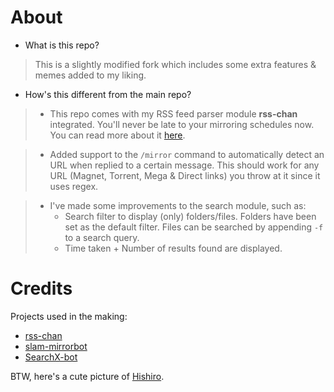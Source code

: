 # About
* What is this repo?
> This is a slightly modified fork which includes some extra features & memes added to my liking.
* How's this different from the main repo?
> * This repo comes with my RSS feed parser module **rss-chan** integrated. You'll never be late to your mirroring schedules now. You can read more about it [here](https://github.com/hyPnOtICDo0g/rss-chan).

>  * Added support to the `/mirror` command to automatically detect an URL when replied to a certain message. This should work for any URL (Magnet, Torrent, Mega & Direct links) you throw at it since it uses regex.

> * I've made some improvements to the search module, such as:  
>   * Search filter to display (only) folders/files. Folders have been set as the default filter. Files can be searched by appending `-f` to a search query.
>   * Time taken + Number of results found are displayed.  

# Credits

Projects used in the making:

* [rss-chan](https://github.com/hyPnOtICDo0g/rss-chan)
* [slam-mirrorbot](https://github.com/Slam-Team/slam-mirrorbot)
* [SearchX-bot](https://github.com/SVR666/SearchX-bot)

BTW, here's a cute picture of [Hishiro](https://i.imgur.com/QPkgVg6.png).
